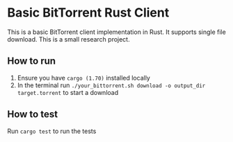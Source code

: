# Basic BitTorrent Rust Client

This is a basic BitTorrent client implementation in Rust. It supports single file download. This is a small research project.

## How to run

1. Ensure you have `cargo (1.70)` installed locally
2. In the terminal run `./your_bittorrent.sh download -o output_dir target.torrent` to start a download

## How to test

Run `cargo test` to run the tests
